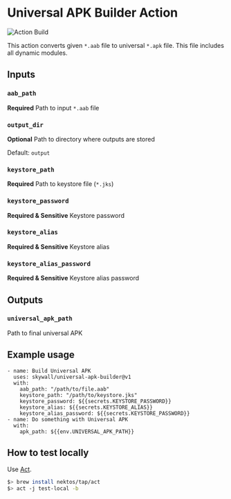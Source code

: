 # Universal APK Builder Action
![Action Build](https://github.com/skywall/universal-apk-builder/workflows/Action%20Build/badge.svg?branch=master)

This action converts given `*.aab` file to universal `*.apk` file. This file includes all 
dynamic modules.

## Inputs

### `aab_path`

**Required** Path to input `*.aab` file

### `output_dir`

**Optional** Path to directory where outputs are stored

Default: `output`

### `keystore_path`

**Required** Path to keystore file (`*.jks`)

### `keystore_password`

**Required & Sensitive** Keystore password

### `keystore_alias`

**Required & Sensitive** Keystore alias

### `keystore_alias_password`

**Required & Sensitive** Keystore alias password

## Outputs

### `universal_apk_path`

Path to final universal APK

## Example usage

```
- name: Build Universal APK
  uses: skywall/universal-apk-builder@v1
  with:
    aab_path: "/path/to/file.aab"
    keystore_path: "/path/to/keystore.jks"
    keystore_password: ${{secrets.KEYSTORE_PASSWORD}}
    keystore_alias: ${{secrets.KEYSTORE_ALIAS}}
    keystore_alias_password: ${{secrets.KEYSTORE_PASSWORD}}
- name: Do something with Universal APK
  with:
    apk_path: ${{env.UNIVERSAL_APK_PATH}}
```

## How to test locally

Use [Act](https://github.com/nektos/act).

```bash
$> brew install nektos/tap/act
$> act -j test-local -b
```
